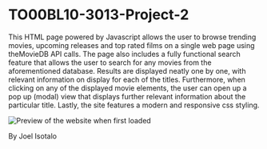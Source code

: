 # TO00BL10-3013-Project-2

This HTML page powered by Javascript allows the user to browse trending movies, upcoming releases and top rated films on a single web page using theMovieDB API calls. The page also includes a fully functional search feature that allows the user to search for any movies from the aforementioned database. Results are displayed neatly one by one, with relevant information on display for each of the titles. Furthermore, when clicking on any of the displayed movie elements, the user can open up a pop up (modal) view that displays further relevant information about the particular title. Lastly, the site features a modern and responsive css styling.


![Preview of the website when first loaded](https://i.imgur.com/8546lpG.png)



By Joel Isotalo
